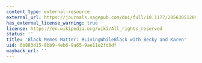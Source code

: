```yaml
---
content_type: external-resource
external_url: https://journals.sagepub.com/doi/full/10.1177/2056305120981047
has_external_license_warning: true
license: https://en.wikipedia.org/wiki/All_rights_reserved
status: ''
title: 'Black Memes Matter: #LivingWhileBlack with Becky and Karen'
uid: 0b883d15-8bb9-4eb6-9a65-9ae11e2fd0df
wayback_url: ''
---
```

